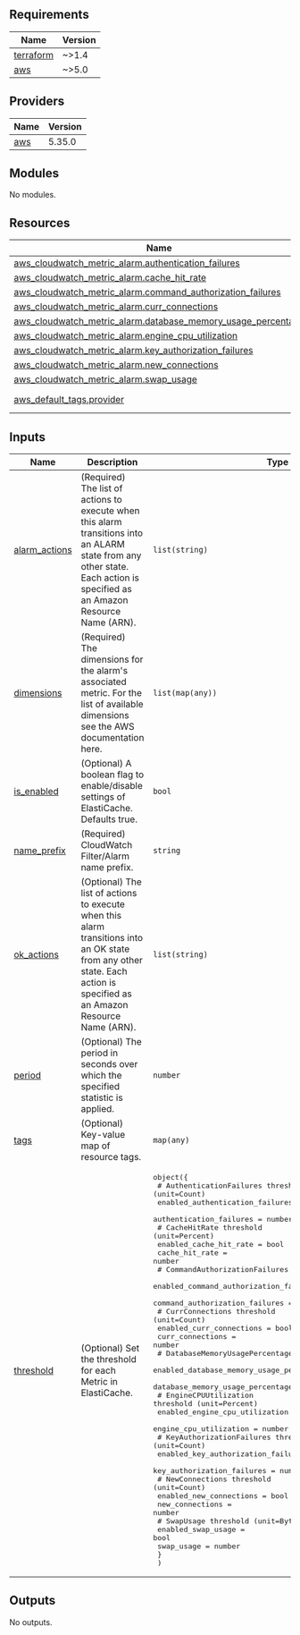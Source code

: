 <!-- BEGIN_TF_DOCS -->
## Requirements

| Name | Version |
|------|---------|
| <a name="requirement_terraform"></a> [terraform](#requirement\_terraform) | ~>1.4 |
| <a name="requirement_aws"></a> [aws](#requirement\_aws) | ~>5.0 |

## Providers

| Name | Version |
|------|---------|
| <a name="provider_aws"></a> [aws](#provider\_aws) | 5.35.0 |

## Modules

No modules.

## Resources

| Name | Type |
|------|------|
| [aws_cloudwatch_metric_alarm.authentication_failures](https://registry.terraform.io/providers/hashicorp/aws/latest/docs/resources/cloudwatch_metric_alarm) | resource |
| [aws_cloudwatch_metric_alarm.cache_hit_rate](https://registry.terraform.io/providers/hashicorp/aws/latest/docs/resources/cloudwatch_metric_alarm) | resource |
| [aws_cloudwatch_metric_alarm.command_authorization_failures](https://registry.terraform.io/providers/hashicorp/aws/latest/docs/resources/cloudwatch_metric_alarm) | resource |
| [aws_cloudwatch_metric_alarm.curr_connections](https://registry.terraform.io/providers/hashicorp/aws/latest/docs/resources/cloudwatch_metric_alarm) | resource |
| [aws_cloudwatch_metric_alarm.database_memory_usage_percentage](https://registry.terraform.io/providers/hashicorp/aws/latest/docs/resources/cloudwatch_metric_alarm) | resource |
| [aws_cloudwatch_metric_alarm.engine_cpu_utilization](https://registry.terraform.io/providers/hashicorp/aws/latest/docs/resources/cloudwatch_metric_alarm) | resource |
| [aws_cloudwatch_metric_alarm.key_authorization_failures](https://registry.terraform.io/providers/hashicorp/aws/latest/docs/resources/cloudwatch_metric_alarm) | resource |
| [aws_cloudwatch_metric_alarm.new_connections](https://registry.terraform.io/providers/hashicorp/aws/latest/docs/resources/cloudwatch_metric_alarm) | resource |
| [aws_cloudwatch_metric_alarm.swap_usage](https://registry.terraform.io/providers/hashicorp/aws/latest/docs/resources/cloudwatch_metric_alarm) | resource |
| [aws_default_tags.provider](https://registry.terraform.io/providers/hashicorp/aws/latest/docs/data-sources/default_tags) | data source |

## Inputs

| Name | Description | Type | Default | Required |
|------|-------------|------|---------|:--------:|
| <a name="input_alarm_actions"></a> [alarm\_actions](#input\_alarm\_actions) | (Required) The list of actions to execute when this alarm transitions into an ALARM state from any other state. Each action is specified as an Amazon Resource Name (ARN). | `list(string)` | n/a | yes |
| <a name="input_dimensions"></a> [dimensions](#input\_dimensions) | (Required) The dimensions for the alarm's associated metric. For the list of available dimensions see the AWS documentation here. | `list(map(any))` | n/a | yes |
| <a name="input_is_enabled"></a> [is\_enabled](#input\_is\_enabled) | (Optional) A boolean flag to enable/disable settings of ElastiCache. Defaults true. | `bool` | `true` | no |
| <a name="input_name_prefix"></a> [name\_prefix](#input\_name\_prefix) | (Required) CloudWatch Filter/Alarm name prefix. | `string` | n/a | yes |
| <a name="input_ok_actions"></a> [ok\_actions](#input\_ok\_actions) | (Optional) The list of actions to execute when this alarm transitions into an OK state from any other state. Each action is specified as an Amazon Resource Name (ARN). | `list(string)` | `null` | no |
| <a name="input_period"></a> [period](#input\_period) | (Optional) The period in seconds over which the specified statistic is applied. | `number` | `300` | no |
| <a name="input_tags"></a> [tags](#input\_tags) | (Optional) Key-value map of resource tags. | `map(any)` | `null` | no |
| <a name="input_threshold"></a> [threshold](#input\_threshold) | (Optional) Set the threshold for each Metric in ElastiCache. | <pre>object({<br>    # AuthenticationFailures threshold (unit=Count)<br>    enabled_authentication_failures = bool<br>    authentication_failures         = number<br>    # CacheHitRate threshold (unit=Percent)<br>    enabled_cache_hit_rate = bool<br>    cache_hit_rate         = number<br>    # CommandAuthorizationFailures threshold (unit=Count)<br>    enabled_command_authorization_failures = bool<br>    command_authorization_failures         = number<br>    # CurrConnections threshold (unit=Count)<br>    enabled_curr_connections = bool<br>    curr_connections         = number<br>    # DatabaseMemoryUsagePercentage threshold (unit=Percent)<br>    enabled_database_memory_usage_percentage = bool<br>    database_memory_usage_percentage         = number<br>    # EngineCPUUtilization threshold (unit=Percent)<br>    enabled_engine_cpu_utilization = bool<br>    engine_cpu_utilization         = number<br>    # KeyAuthorizationFailures threshold (unit=Count)<br>    enabled_key_authorization_failures = bool<br>    key_authorization_failures         = number<br>    # NewConnections threshold (unit=Count)<br>    enabled_new_connections = bool<br>    new_connections         = number<br>    # SwapUsage threshold (unit=Bytes)<br>    enabled_swap_usage = bool<br>    swap_usage         = number<br>    }<br>  )</pre> | <pre>{<br>  "authentication_failures": 1,<br>  "cache_hit_rate": 10,<br>  "command_authorization_failures": 1,<br>  "curr_connections": 50,<br>  "database_memory_usage_percentage": 80,<br>  "enabled_authentication_failures": true,<br>  "enabled_cache_hit_rate": true,<br>  "enabled_command_authorization_failures": true,<br>  "enabled_curr_connections": true,<br>  "enabled_database_memory_usage_percentage": true,<br>  "enabled_engine_cpu_utilization": true,<br>  "enabled_key_authorization_failures": true,<br>  "enabled_new_connections": true,<br>  "enabled_swap_usage": true,<br>  "engine_cpu_utilization": 90,<br>  "key_authorization_failures": 1,<br>  "new_connections": 100,<br>  "swap_usage": 52428800<br>}</pre> | no |

## Outputs

No outputs.
<!-- END_TF_DOCS -->
